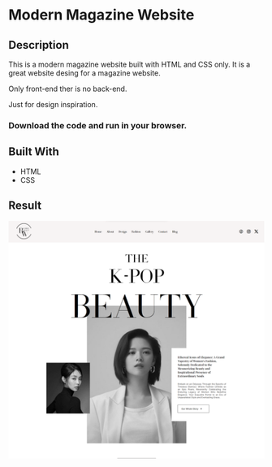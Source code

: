 # Modern Magazine Website

## Description

This is a modern magazine website built with HTML and CSS only. It is a great website desing for a magazine website.

Only front-end ther is no back-end.

Just for design inspiration.

### Download the code and run in your browser.

## Built With

- HTML
- CSS


## Result 

![screenshot](./imgs/output%20img.png)


